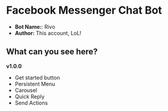 # Facebook Messenger Chat Bot
- **Bot Name:**: Rivo
- **Author:** This account, LoL!

## What can you see here?
**v1.0.0**
- Get started button
- Persistent Menu
- Carousel
- Quick Reply
- Send Actions

